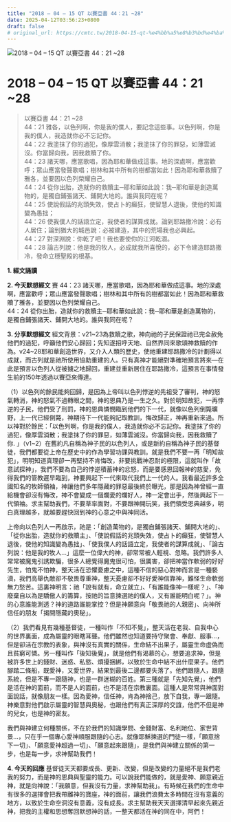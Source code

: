 ```yaml
---
title: "2018 – 04 – 15 QT 以賽亞書 44：21 ~28"
date: 2025-04-12T03:56:23+0800
draft: false
# original_url: https://cmtc.tw/2018-04-15-qt-%e4%bb%a5%e8%b3%bd%e4%ba%9e%e6%9b%b8-44%ef%bc%9a21-28
---
```


![2018 – 04 – 15 QT 以賽亞書 44：21 ~28](/images/qt.jpg   "2018 – 04 – 15 QT 以賽亞書 44：21 ~28")

# 2018 – 04 – 15 QT 以賽亞書 44：21 ~28

> 以賽亞書 44：21 ~28  
> 44：21 雅各，以色列啊，你是我的僕人，要記念這些事。以色列啊，你是我的僕人，我造就你必不忘記你。  
> 44：22 我塗抹了你的過犯，像厚雲消散；我塗抹了你的罪惡，如薄雲滅沒。你當歸向我，因我救贖了你。  
> 44：23 諸天哪，應當歌唱，因為耶和華做成這事。地的深處啊，應當歡呼；眾山應當發聲歌唱；樹林和其中所有的樹都當如此！因為耶和華救贖了雅各，並要因以色列榮耀自己。  
> 44：24 從你出胎，造就你的救贖主─耶和華如此說：我─耶和華是創造萬物的，是獨自鋪張諸天、鋪開大地的。誰與我同在呢？  
> 44：25 使說假話的兆頭失效，使占卜的癲狂，使智慧人退後，使他的知識變為愚拙；  
> 44：26 使我僕人的話語立定，我使者的謀算成就。論到耶路撒冷說：必有人居住；論到猶大的城邑說：必被建造，其中的荒場我也必興起。  
> 44：27 對深淵說：你乾了吧！我也要使你的江河乾涸。  
> 44：28 論古列說：他是我的牧人，必成就我所喜悅的，必下令建造耶路撒冷，發命立穩聖殿的根基。

**1. 經文誦讀**

**2.  今天默想經文**
賽 44：23 諸天哪，應當歌唱，因為耶和華做成這事。地的深處啊，應當歡呼；眾山應當發聲歌唱；樹林和其中所有的樹都當如此！因為耶和華救贖了雅各，並要因以色列榮耀自己。  
44：24 從你出胎，造就你的救贖主─耶和華如此說：我─耶和華是創造萬物的，是獨自鋪張諸天、鋪開大地的。誰與我同在呢？

**3. 分享默想經文**
經文背景：v21\~23為救贖之歌，神向祂的子民保證祂已完全赦免他們的過犯，呼籲他們安心歸回；先知遂招呼天地、自然界同來歌頌神救贖的作為。v24\~28耶和華創造世界，又介入人類的歷史，使祂重建耶路撒冷的計劃得以成就，而古列就是祂所使用協助重建的人。只有真神才能絕對準確地預言將來—在此是預言以色列人從被擄之地歸回，重建並重新居住在耶路撒冷，這預言在事情發生前的150年透過以賽亞來傳達。

（1）以色列的餘民能夠回歸，是因為上帝叫以色列悖逆的先祖受了審判，神的怒氣轉消，神的怒氣不過轉眼之間，神的恩典乃是一生之久。對於明知故犯，一再悖逆的子民，他們受了刑罰，神的恩典憐憫臨到他們的下一代，就像以色列倒斃曠野，上一代已經倒斃，神期待下一代能夠記取教訓，悔改歸正，神再重新來過。所以神對於餘民：「以色列啊，你是我的僕人，我造就你必不忘記你。我塗抹了你的過犯，像厚雲消散；我塗抹了你的罪惡，如薄雲滅沒。你當歸向我，因我救贖了你. 」（v1\~2）在舊約凡自稱為神子民的以色列人，或是新約自稱為神子民的基督徒，我們都要從上帝在歷史中的作為學習功課與教訓。就是我們不要一再「明知故犯」，明明知道真理卻一再堅持不肯悔改，非要挑戰神忍耐的極限，這就叫作「故意試探神」，我們不要為自己的悖逆積蓄神的忿怒，而是要感恩回報神的慈愛，免得我們的管教遲早臨到，神要興起下一代來取代我們上一代的人。我看最近許多全國知名的牧師領袖，神讓他們多年隱藏的罪惡最後終於曝光，那是因為神曾經一直給機會卻沒有悔改，神不會變成一個爛愛的爛好人，神一定會出手，然後興起下一代領袖。求主幫助我們，不要草率面對，不要跟神開玩笑，我們領受恩典越多，明白真理越多，就越要趕快回到神的心意之中與神同活。

上帝向以色列人一再啟示，祂是：「創造萬物的，是獨自鋪張諸天、鋪開大地的」、「從你出胎，造就你的救贖主」、「使說假話的兆頭失效，使占卜的癲狂，使智慧人退後，使他的知識變為愚拙」、「使我僕人的話語立定，我使者的謀算成就」、「論古列說：他是我的牧人…」這麼一位偉大的神，卻常常被人輕視、忽略。我們許多人常常被魔鬼引誘欺騙，很多人總覺得魔鬼很可怕，很厲害，卻把神當作軟弱的好好先生，怕鬼不怕神，整天活在恐懼憂慮之中，這種不信的惡心對神而言是一種褻瀆，我們高舉仇敵卻不敬畏尊重神，整天憂慮卻不好好愛神信靠神，難怪生命軟弱無力愁苦。這裏神明言：祂「說有就有，命立就立」、「有誰能像神一樣呢？」、「神廢棄自以為是驕傲人的籌算，按祂的旨意揀選祂的僕人，又有誰能明白呢？」。神的心意誰能測透？神的道路誰能掌控？但是神願意向「敬畏祂的人親密」、向神所信任的朋友「揭開隱藏的奧秘」。

（2）我們看見有幾種基督徒，一種叫作「不知不覺」，整天活在老我、自我中心的世界裏面，成為屬靈的眼瞎耳聾。他們雖然也知道要持守聚會、奉獻、服事…，但是卻活在宗教的表象，與神沒有真實的關係，生命結不出果子，屬靈生命虛偽而且貧窮可憐。另一種叫作「後知後覺」，就是他們有渴慕的心，想要追求神，但是被許多世上的錢財、迷惑、私慾、煩擾捆綁，以致於生命中結不出什麼果子。他們腳踏二條船，既愛神，又愛世界，結果到最後二邊都要失落了。他們跟隨人，跟隨系統，但是不專一跟隨神，也是一群迷糊的百姓。第三種就是「先知先覺」，他們是活在神的面前，而不是人的面前，也不是活在宗教裏面。這種人是常常與神面對面說話，就像朋友一樣。因為愛神，信任神，肯為神捨己，放下自我，專一跟隨。神樂意對他們啟示屬靈的智慧與奧秘，也跟他們有真正深厚的交誼，他們不但是神的兒女，也是神的密友。

我們與神建立何種關係，不在於我們的知識學問、金錢財富、名利地位、家世背景…，只在乎一個專心愛神順服跟隨的心志。就像耶穌揀選的門徒一樣，「願意捨下一切」、「願意愛神超過一切」、「願意起來跟隨」，是我們與神建立關係的第一步，也是每一步，求神幫助我們！

**4. 今天的回應**
基督徒天天都要成長、更新、改變，但是改變的力量絕不是我們老我的努力，而是神的恩典與聖靈的能力。可以說我們能做的，就是愛神、願意親近神，就是向神說：「我願意，但我沒有力量，求神幫助我」。有時候在我們的生命中有很多的選擇會把我帶離神的寶座，神的面前，讓我們浪費太多時間在沒有意義的地方，以致於生命空洞沒有意義，沒有成長。求主幫助我天天選擇清早起來先親近神，把我的主權和思想奪回默想神的話，一整天都活在神的同在中，阿們！
